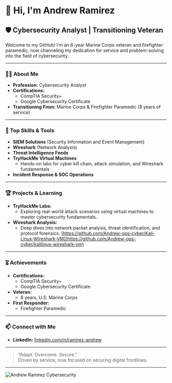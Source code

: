 # 👋 Hi, I'm Andrew Ramirez

## 🛡️ Cybersecurity Analyst | Transitioning Veteran

Welcome to my GitHub! I’m an 8-year Marine Corps veteran and firefighter paramedic, now channeling my dedication for service and problem-solving into the field of cybersecurity.

---

### 👨‍💻 About Me

- **Profession:** Cybersecurity Analyst
- **Certifications:**  
  - CompTIA Security+  
  - Google Cybersecurity Certificate
- **Transitioning From:** Marine Corps & Firefighter Paramedic (8 years of service)

---

### 🧰 Top Skills & Tools

- **SIEM Solutions** (Security Information and Event Management)
- **Wireshark** (Network Analysis)
- **Threat Intelligence Feeds**
- **TryHackMe Virtual Machines**  
  - Hands-on labs for cyber kill chain, attack simulation, and Wireshark fundamentals
- **Incident Response & SOC Operations**


---

### 🏆 Projects & Learning

- **TryHackMe Labs:**  
  - Exploring real-world attack scenarios using virtual machines to master cybersecurity fundamentals.
- **Wireshark Analysis:**  
  - Deep dives into network packet analysis, threat identification, and protocol forensics. [https://github.com/Andrew-ops-cyber/Kali-Linux-Wireshark-VM](https://github.com/Andrew-ops-cyber/kalilinux-wireshark-vm)

---

### 🎖️ Achievements

- **Certifications:**  
  - CompTIA Security+  
  - Google Cybersecurity Certificate
- **Veteran:**  
  - 8 years, U.S. Marine Corps
- **First Responder:**  
  - Firefighter Paramedic

---

### 📫 Connect with Me

- **LinkedIn:** [linkedin.com/in/ramirez-andrew](https://www.linkedin.com/in/ramirez-andrew)

---

> “Adapt. Overcome. Secure.”  
> Driven by service, now focused on securing digital frontlines.

---

![Andrew Ramirez Cybersecurity](https://user-images.githubusercontent.com/your-image-if-you-want.png)
